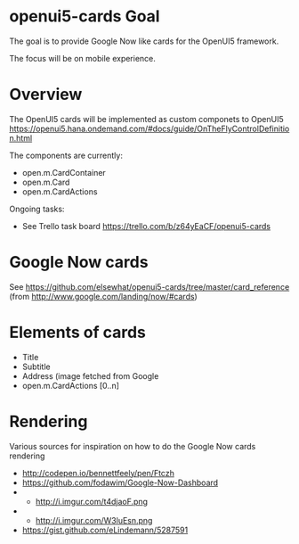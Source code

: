 openui5-cards Goal
=============

The goal is to provide Google Now like cards for the OpenUI5 framework.

The focus will be on mobile experience.

Overview
=============
The OpenUI5 cards will be implemented as custom componets to OpenUI5 
https://openui5.hana.ondemand.com/#docs/guide/OnTheFlyControlDefinition.html

The components are currently:
* open.m.CardContainer
* open.m.Card
* open.m.CardActions

Ongoing tasks: 
* See Trello task board https://trello.com/b/z64yEaCF/openui5-cards

Google Now cards
============


See https://github.com/elsewhat/openui5-cards/tree/master/card_reference
(from http://www.google.com/landing/now/#cards)

Elements of cards
============

* Title
* Subtitle
* Address (image fetched from Google
* open.m.CardActions [0..n]


Rendering
============

Various sources for inspiration on how to do the Google Now cards rendering
* http://codepen.io/bennettfeely/pen/Ftczh
* https://github.com/fodawim/Google-Now-Dashboard
* - http://i.imgur.com/t4djaoF.png
* - http://i.imgur.com/W3luEsn.png
* https://gist.github.com/eLindemann/5287591




